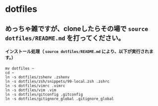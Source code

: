 # dotfiles
## めっちゃ雑ですが、cloneしたらその場で `source dotfiles/README.md` を打ってください。

#### インストール処理（ `source dotfiles/README.md` により、以下が実行されます。）
````
mv dotfiles ~
cd ~
ln -s dotfiles/zshenv .zshenv
ln -s dotfiles/zsh/snippets/99-local.zsh .zshrc
ln -s dotfiles/vimrc .vimrc
ln -s dotfiles/vim .vim
ln -s dotfiles/gitconfig .gitconfig
ln -s dotfiles/gitignore_global .gitignore_global
````


